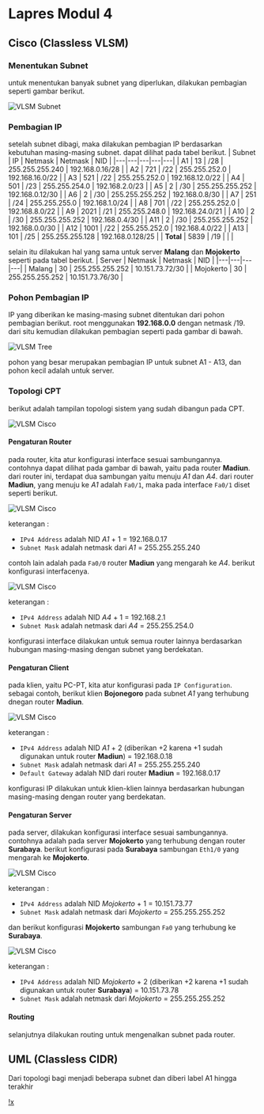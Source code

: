 # Lapres Modul 4


## Cisco (Classless VLSM)

### Menentukan Subnet
untuk menentukan banyak subnet yang diperlukan, dilakukan pembagian seperti gambar berikut.

![VLSM Subnet](https://github.com/wardahnab/Jarkom_Modul4_Lapres_A08/blob/main/Gambar/VLSM_1.png)

### Pembagian IP
setelah subnet dibagi, maka dilakukan pembagian IP berdasarkan kebutuhan masing-masing subnet. dapat dilihat pada tabel berikut.
| Subnet | IP | Netmask | Netmask | NID |
|---|---|---|---|---|
| A1 |	13 |	/28 |	255.255.255.240 |	192.168.0.16/28 |
| A2 |	721 |	/22 |	255.255.252.0 |	192.168.16.0/22 |
| A3 |	521 |	/22 |	255.255.252.0 |	192.168.12.0/22 |
| A4 |	501 |	/23 |	255.255.254.0 |	192.168.2.0/23 |
| A5 |	2 |	/30 |	255.255.255.252 |	192.168.0.12/30 |
| A6 |	2 |	/30 |	255.255.255.252 |	192.168.0.8/30 |
| A7 |	251 |	/24 |	255.255.255.0 |	192.168.1.0/24 |
| A8 |	701 |	/22 |	255.255.252.0 |	192.168.8.0/22 |
| A9 |	2021 |	/21 |	255.255.248.0 |	192.168.24.0/21 |
| A10 |	2 |	/30 |	255.255.255.252 |	192.168.0.4/30 |
| A11 |	2 |	/30 |	255.255.255.252 |	192.168.0.0/30 |
| A12 |	1001 |	/22 |	255.255.252.0 |	192.168.4.0/22 |
| A13 |	101 |	/25 |	255.255.255.128 |	192.168.0.128/25 |
| **Total** |	5839 |	/19 | | |

selain itu dilakukan hal yang sama untuk server **Malang** dan **Mojokerto** seperti pada tabel berikut.
| Server | Netmask | Netmask | NID |
|---|---|---|---|
| Malang |	30 |	255.255.255.252 |	10.151.73.72/30 |
| Mojokerto |	30 |	255.255.255.252 |	10.151.73.76/30 |

### Pohon Pembagian IP
IP yang diberikan ke masing-masing subnet ditentukan dari pohon pembagian berikut. root menggunakan **192.168.0.0** dengan netmask /19. dari situ kemudian dilakukan pembagian seperti pada gambar di bawah.

![VLSM Tree](https://github.com/wardahnab/Jarkom_Modul4_Lapres_A08/blob/main/Gambar/VLSM_2.png)

pohon yang besar merupakan pembagian IP untuk subnet A1 - A13, dan pohon kecil adalah untuk server.

### Topologi CPT
berikut adalah tampilan topologi sistem yang sudah dibangun pada CPT.

![VLSM Cisco](https://github.com/wardahnab/Jarkom_Modul4_Lapres_A08/blob/main/Gambar/VLSM_3.png)

#### Pengaturan Router
pada router, kita atur konfigurasi interface sesuai sambungannya. contohnya dapat dilihat pada gambar di bawah, yaitu pada router **Madiun**. dari router ini, terdapat dua sambungan yaitu menuju *A1* dan *A4*. dari router **Madiun**, yang menuju ke *A1* adalah `Fa0/1`, maka pada interface `Fa0/1` diset seperti berikut.

![VLSM Cisco](https://github.com/wardahnab/Jarkom_Modul4_Lapres_A08/blob/main/Gambar/VLSM_4.png)

keterangan :
- `IPv4 Address` adalah NID *A1* + 1 = 192.168.0.17
- `Subnet Mask` adalah netmask dari *A1* = 255.255.255.240

contoh lain adalah pada `Fa0/0` router **Madiun** yang mengarah ke *A4*. berikut konfigurasi interfacenya.

![VLSM Cisco](https://github.com/wardahnab/Jarkom_Modul4_Lapres_A08/blob/main/Gambar/VLSM_5.png)

keterangan :
- `IPv4 Address` adalah NID *A4* + 1 = 192.168.2.1
- `Subnet Mask` adalah netmask dari *A4* = 255.255.254.0

konfigurasi interface dilakukan untuk semua router lainnya berdasarkan hubungan masing-masing dengan subnet yang berdekatan.

#### Pengaturan Client
pada klien, yaitu PC-PT, kita atur konfigurasi pada `IP Configuration`. sebagai contoh, berikut klien **Bojonegoro** pada subnet *A1* yang terhubung dnegan router **Madiun**.

![VLSM Cisco](https://github.com/wardahnab/Jarkom_Modul4_Lapres_A08/blob/main/Gambar/VLSM_6.png)

keterangan :
- `IPv4 Address` adalah NID *A1* + 2 (diberikan +2 karena +1 sudah digunakan untuk router **Madiun**) = 192.168.0.18
- `Subnet Mask` adalah netmask dari *A1* = 255.255.255.240
- `Default Gateway` adalah NID dari router **Madiun** = 192.168.0.17

konfigurasi IP dilakukan untuk klien-klien lainnya berdasarkan hubungan masing-masing dengan router yang berdekatan.

#### Pengaturan Server
pada server, dilakukan konfigurasi interface sesuai sambungannya. contohnya adalah pada server **Mojokerto** yang terhubung dengan router **Surabaya**. berikut konfigurasi pada **Surabaya** sambungan `Eth1/0` yang mengarah ke **Mojokerto**.

![VLSM Cisco](https://github.com/wardahnab/Jarkom_Modul4_Lapres_A08/blob/main/Gambar/VLSM_7.png)

keterangan :
- `IPv4 Address` adalah NID *Mojokerto* + 1 = 10.151.73.77
- `Subnet Mask` adalah netmask dari *Mojokerto* = 255.255.255.252

dan berikut konfigurasi **Mojokerto** sambungan `Fa0` yang terhubung ke **Surabaya**.

![VLSM Cisco](https://github.com/wardahnab/Jarkom_Modul4_Lapres_A08/blob/main/Gambar/VLSM_8.png)

keterangan :
- `IPv4 Address` adalah NID *Mojokerto* + 2 (diberikan +2 karena +1 sudah digunakan untuk router **Surabaya**) = 10.151.73.78
- `Subnet Mask` adalah netmask dari *Mojokerto* = 255.255.255.252

#### Routing
selanjutnya dilakukan routing untuk mengenalkan subnet pada router.

## UML (Classless CIDR)


Dari topologi bagi menjadi beberapa subnet dan diberi label A1 hingga terakhir


[!x](https://github.com/wardahnab/Jarkom_Modul4_Lapres_A08/blob/main/Gambar/cidr1.png)
